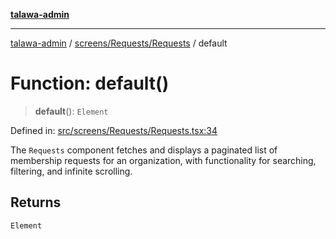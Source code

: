 [**talawa-admin**](../../../../README.md)

***

[talawa-admin](../../../../README.md) / [screens/Requests/Requests](../README.md) / default

# Function: default()

> **default**(): `Element`

Defined in: [src/screens/Requests/Requests.tsx:34](https://github.com/gautam-divyanshu/talawa-admin/blob/cfee07d9592eee1569f258baf49181c393e48f1b/src/screens/Requests/Requests.tsx#L34)

The `Requests` component fetches and displays a paginated list of membership requests
for an organization, with functionality for searching, filtering, and infinite scrolling.

## Returns

`Element`
